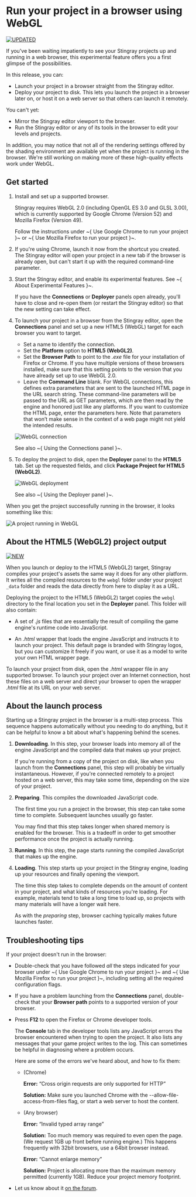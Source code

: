 # Run your project in a browser using WebGL

[![UPDATED](../images/updated.png "What else is new in v1.6?")](../release_notes/readme_1.6.html)

If you've been waiting impatiently to see your Stingray projects up and running in a web browser, this experimental feature offers you a first glimpse of the possibilities.

In this release, you can:

-	Launch your project in a browser straight from the Stingray editor.
-	Deploy your project to disk. This lets you launch the project in a browser later on, or host it on a web server so that others can launch it remotely.

You can't yet:

-	Mirror the Stingray editor viewport to the browser.
-	Run the Stingray editor or any of its tools in the browser to edit your levels and projects.

In addition, you may notice that not all of the rendering settings offered by the shading environment are available yet when the project is running in the browser. We're still working on making more of these high-quality effects work under WebGL.

## Get started

1.	Install and set up a supported browser.

	Stingray requires WebGL 2.0 (including OpenGL ES 3.0 and GLSL 3.00), which is currently supported by Google Chrome (Version 52) and Mozilla Firefox (Version 49).

	Follow the instructions under ~{ Use Google Chrome to run your project }~ or ~{ Use Mozilla Firefox to run your project }~.

1.	If you're using Chrome, launch it now from the shortcut you created. The Stingray editor will open your project in a new tab if the browser is already open, but can't start it up with the required command-line parameter.

1.	Start the Stingray editor, and enable its experimental features. See ~{ About Experimental Features }~.

	If you have the **Connections** or **Deployer** panels open already, you'll have to close and re-open them (or restart the Stingray editor) so that the new setting can take effect.

1.	To launch your project in a browser from the Stingray editor, open the **Connections** panel and set up a new HTML5 (WebGL) target for each browser you want to target.

	-	Set a name to identify the connection.
	-	Set the **Platform** option to **HTML5 (WebGL2)**.
	-	Set the **Browser Path** to point to the *.exe* file for your installation of Firefox or Chrome. If you have multiple versions of these browsers installed, make sure that this setting points to the version that you have already set up to use WebGL 2.0.
	-	Leave the **Command Line** blank. For WebGL connections, this defines extra parameters that are sent to the launched HTML page in the URL search string. These command-line parameters will be passed to the URL as GET parameters, which are then read by the engine and honored just like any platforms. If you want to customize the HTML page, enter the parameters here. Note that parameters that won’t make sense in the context of a web page might not yield the intended results.

	![WebGL connection](../images/experimental_webgl_connection.png)

	See also ~{ Using the Connections panel }~.

1.	To deploy the project to disk, open the **Deployer** panel to the **HTML5** tab. Set up the requested fields, and click **Package Project for HTML5 (WebGL2)**.

	![WebGL deployment](../images/experimental_webgl_deployer.png)

	See also ~{ Using the Deployer panel }~.

When you get the project successfully running in the browser, it looks something like this:

![A project running in WebGL](../images/experimental_webgl_running.jpg)

## About the HTML5 (WebGL2) project output

[![NEW](../images/new.png "What else is new in v1.6?")](../release_notes/readme_1.6.html)

When you launch or deploy to the HTML5 (WebGL2) target, Stingray compiles your project's assets the same way it does for any other platform. It writes all the compiled resources to the `webgl` folder under your project `_data` folder and reads the data directly from here to display it as a URL.

Deploying the project to the HTML5 (WebGL2) target copies the `webgl` directory to the final location you set in the **Deployer** panel.  This folder will also contain:

-	A set of *.js* files that are essentially the result of compiling the game engine's runtime code into JavaScript.

-	An *.html* wrapper that loads the engine JavaScript and instructs it to launch your project. This default page is branded with Stingray logos, but you can customize it freely if you want, or use it as a model to write your own HTML wrapper page.

To launch your project from disk, open the *.html* wrapper file in any supported browser. To launch your project over an Internet connection, host these files on a web server and direct your browser to open the wrapper *.html* file at its URL on your web server.

## About the launch process

Starting up a Stingray project in the browser is a multi-step process. This sequence happens automatically without you needing to do anything, but it can be helpful to know a bit about what's happening behind the scenes.

1.	**Downloading**. In this step, your browser loads into memory all of the engine JavaScript and the compiled data that makes up your project.

	If you're running from a copy of the project on disk, like when you launch from the **Connections** panel, this step will probably be virtually instantaneous. However, if you're connected remotely to a project hosted on a web server, this may take some time, depending on the size of your project.

1.	**Preparing**. This compiles the downloaded JavaScript code.

	The first time you run a project in the browser, this step can take some time to complete. Subsequent launches usually go faster.

	You may find that this step takes longer when shared memory is enabled for the browser. This is a tradeoff in order to get smoother performance once the project is actually running.

1.	**Running**. In this step, the page starts running the compiled JavaScript that makes up the engine.

1.	**Loading**. This step starts up your project in the Stingray engine, loading up your resources and finally opening the viewport.

	The time this step takes to complete depends on the amount of content in your project, and what kinds of resources you're loading. For example, materials tend to take a long time to load up, so projects with many materials will have a longer wait here.

	As with the *preparing* step, browser caching typically makes future launches faster.

## Troubleshooting tips

If your project doesn't run in the browser:

-	Double-check that you have followed *all* the steps indicated for your browser under ~{ Use Google Chrome to run your project }~ and ~{ Use Mozilla Firefox to run your project }~, including setting all the required configuration flags.

-	If you have a problem launching from the **Connections** panel, double-check that your **Browser path** points to a supported version of your browser.

-	Press **F12** to open the Firefox or Chrome developer tools.

	The **Console** tab in the developer tools lists any JavaScript errors the browser encountered when trying to open the project. It also lists any messages that your game project writes to the log. This can sometimes be helpful in diagnosing where a problem occurs.

	Here are some of the errors we've heard about, and how to fix them:

	- (Chrome)

		**Error:** “Cross origin requests are only supported for HTTP”

		**Solution:** Make sure you launched Chrome with the --allow-file-access-from-files flag, or start a web server to host the content.

	- (Any browser)

		**Error:** “Invalid typed array range”

		**Solution:** Too much memory was required to even open the page. (We request 1GB up front before running engine.) This happens frequently with 32bit browsers, use a 64bit browser instead.

		**Error:** “Cannot enlarge memory”

		**Solution:** Project is allocating more than the maximum memory permitted (currently 1GB). Reduce your project memory footprint.

-	Let us know about it [on the forum](http://www.autodesk.com/stingray-forums).
